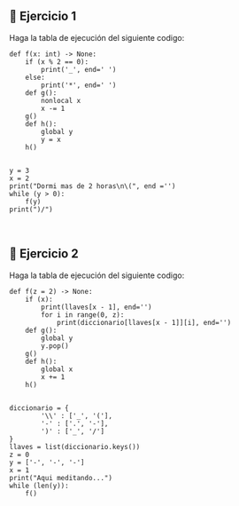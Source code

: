 ## 🍉 **Ejercicio 1**

Haga la tabla de ejecución del siguiente codigo:

```
def f(x: int) -> None:
    if (x % 2 == 0):
        print('_', end=' ')
    else:
        print('*', end=' ')
    def g():
        nonlocal x
        x -= 1 
    g()
    def h():
        global y
        y = x
    h()


y = 3
x = 2
print("Dormi mas de 2 horas\n\(", end ='')
while (y > 0):
    f(y)
print(")/")
```

<br/>

## 🍉 **Ejercicio 2**

Haga la tabla de ejecución del siguiente codigo:

```
def f(z = 2) -> None:
    if (x): 
        print(llaves[x - 1], end='')
        for i in range(0, z):
            print(diccionario[llaves[x - 1]][i], end='')
    def g():
        global y
        y.pop()
    g()
    def h():
        global x
        x += 1 
    h()


diccionario = {
        '\\' : ['_', '('],
        '-' : ['.', '-'],
        ')' : ['_', '/']
}
llaves = list(diccionario.keys())
z = 0
y = ['-', '-', '-']
x = 1 
print("Aqui meditando...")
while (len(y)):
    f()
```